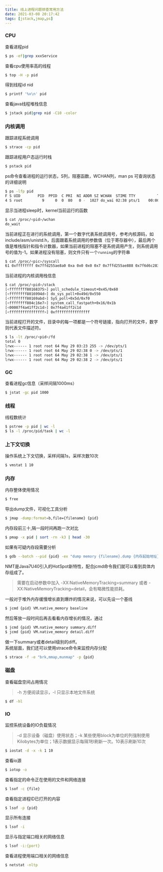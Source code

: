 ```yaml
---
title: 线上进程问题排查常用方法
date: 2021-03-08 20:17:42
tags: [jstack,jmap,ps]
---
```

>
### CPU
查看进程pid
```bash
$ ps -ef|grep xxxService
```
查看cpu使用率高的线程
```bash
$ top -H -p pid 
```
得到线程id nid  
```bash
$ printf '%x\n' pid 
```
查看java线程堆栈信息
```bash
$ jstack pid|grep nid -C10 -color  
```
### 内核调用
跟踪进程系统调用
```bash
$ strace -cp pid
```
跟踪进程用户态运行时栈
```bash
$ pstack pid
```
ps命令查看进程的运行状态，S列，阻塞函数，WCHAN列，man ps 可查询状态的详细说明
```bash
$ ps -lfp pid
F S UID        PID  PPID  C PRI  NI ADDR SZ WCHAN  STIME TTY          TIME CMD
4 S root         9     0  0  80   0 -  1027 do_wai 02:38 pts/1    00:00:00 /bin/bash
```
显示当进程sleep时，kernel当前运行的函数
```bash
$ cat /proc/<pid>/wchan
do_wait
```
当前进程正在进行的系统调用，第一个数字代表系统调用号，参考内核源码，如include/asm/unistd.h，后面跟着系统调用的参数值（位于寄存器中），最后两个值是堆栈指针和指令计数器，如果当前进程的阻塞不是系统调用产生，则系统调用号的值为-1。如果进程没有阻塞，则文件只有一个`running`的字符串
```bash
$ cat /proc/<pic>/syscall
61 0xffffffff 0x7ffd255ae8a0 0xa 0x0 0x0 0x7 0x7ffd255ae888 0x7f6d6c283dba
```
当前进程的内核调用栈信息
```bash
$ cat /proc/<pid>/stack
[<ffffffff80168375>] poll_schedule_timeout+0x45/0x60
[<ffffffff8016994d>] do_sys_poll+0x49d/0x550
[<ffffffff80169abd>] SyS_poll+0x5d/0xf0
[<ffffffff804c16e7>] system_call_fastpath+0x16/0x1b
[<00007f4a41ff2c1d>] 0x7f4a41ff2c1d
[<ffffffffffffffff>] 0xffffffffffffffff
```
当前进程打开的文件，目录中的每一项都是一个符号链接，指向打开的文件，数字则代表文件描述符。
```bash
$ ls -lt /proc/<pid>/fd
total 0
lrwx------ 1 root root 64 May 29 03:23 255 -> /dev/pts/1
lrwx------ 1 root root 64 May 29 02:38 0 -> /dev/pts/1
lrwx------ 1 root root 64 May 29 02:38 1 -> /dev/pts/1
lrwx------ 1 root root 64 May 29 02:38 2 -> /dev/pts/1
```

### GC
查看进程gc信息（采样间隔1000ms）
```bash
$ jstat -gc pid 1000
```
### 线程
线程数统计  
```bash
$ pstree -p pid | wc -l
$ ls -l /proc/pid/task | wc -l
```
### 上下文切换
操作系统上下文切换，采样间隔1s，采样次数10次
```bash
$ vmstat 1 10
```
### 内存
内存整体使用情况  
```bash
$ free 
```
导出dump文件，可视化工具分析
```bash
$ jmap -dump:format=b,file={filename} {pid}
```
内存段前三十,隔一段时间再跑一次对比  
```bash
$ pmap -x pid | sort -rn -k3 | head -30
```
如果有可疑内存段需要分析  
```bash
$ gdb --batch --pid {pid} -ex "dump memory {filename}.dump {内存起始地址} {内存起始地址}+{内存块大小}"   
```
NMT是Java7U40引入的HotSpot新特性，配合jcmd命令我们就可以看到具体内存组成了。
>需要在启动参数中加入 -XX:NativeMemoryTracking=summary 或者 -XX:NativeMemoryTracking=detail，会有略微性能损耗。  

一般对于堆外内存缓慢增长直到爆炸的情况来说，可以先设一个基线  
```bash
$ jcmd {pid} VM.native_memory baseline  
```
 然后等放一段时间后再去看看内存增长的情况，通过  
```bash
$ jcmd {pid} VM.native_memory summary.diff  
$ jcmd {pid} VM.native_memory detail.diff  
```
 做一下summary或者detail级别的diff。  
 系统层面，我们还可以使用strace命令来监控内存分配  
```bash
$ strace -f -e "brk,mmap,munmap" -p {pid}
```
### 磁盘
查看磁盘空间占用情况
>-h 方便阅读显示，-l 只显示本地文件系统
```bash
$ df -hl
```
### IO
监控系统设备的IO负载情况
>-d 显示设备（磁盘）使用状态；-k 某些使用block为单位的列强制使用Kilobytes为单位；1表示数据显示每隔1秒刷新一次。10表示刷新10次
```bash
$ iostat -d -x -k 1 10  
```
查看io源
```bash
$ iotop -o
```
查看指定的命令正在使用的文件和网络连接  
```bash
$ lsof -c {file} 
```
查看指定进程ID已打开的内容  
```bash
$ lsof -p {pid}
```
显示所有连接  
```bash
$ lsof -i
```
显示与指定端口相关的网络信息  
```bash
$ lsof -i:{port}
```
查看进程使用端口相关的网络信息  
```bash
$ netstat -nltp
```

